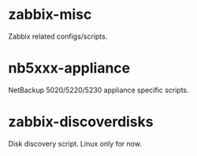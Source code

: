 zabbix-misc
===========

Zabbix related configs/scripts.

# nb5xxx-appliance
NetBackup 5020/5220/5230 appliance specific scripts.

# zabbix-discoverdisks
Disk discovery script. Linux only for now.
